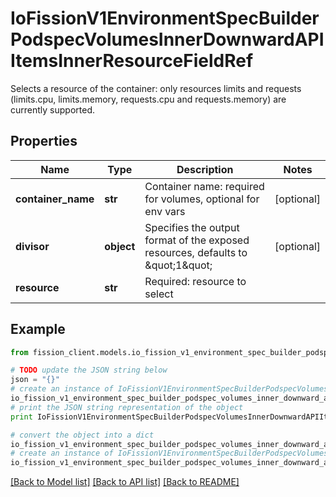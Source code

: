 # IoFissionV1EnvironmentSpecBuilderPodspecVolumesInnerDownwardAPIItemsInnerResourceFieldRef

Selects a resource of the container: only resources limits and requests (limits.cpu, limits.memory, requests.cpu and requests.memory) are currently supported.

## Properties

Name | Type | Description | Notes
------------ | ------------- | ------------- | -------------
**container_name** | **str** | Container name: required for volumes, optional for env vars | [optional] 
**divisor** | **object** | Specifies the output format of the exposed resources, defaults to \&quot;1\&quot; | [optional] 
**resource** | **str** | Required: resource to select | 

## Example

```python
from fission_client.models.io_fission_v1_environment_spec_builder_podspec_volumes_inner_downward_api_items_inner_resource_field_ref import IoFissionV1EnvironmentSpecBuilderPodspecVolumesInnerDownwardAPIItemsInnerResourceFieldRef

# TODO update the JSON string below
json = "{}"
# create an instance of IoFissionV1EnvironmentSpecBuilderPodspecVolumesInnerDownwardAPIItemsInnerResourceFieldRef from a JSON string
io_fission_v1_environment_spec_builder_podspec_volumes_inner_downward_api_items_inner_resource_field_ref_instance = IoFissionV1EnvironmentSpecBuilderPodspecVolumesInnerDownwardAPIItemsInnerResourceFieldRef.from_json(json)
# print the JSON string representation of the object
print IoFissionV1EnvironmentSpecBuilderPodspecVolumesInnerDownwardAPIItemsInnerResourceFieldRef.to_json()

# convert the object into a dict
io_fission_v1_environment_spec_builder_podspec_volumes_inner_downward_api_items_inner_resource_field_ref_dict = io_fission_v1_environment_spec_builder_podspec_volumes_inner_downward_api_items_inner_resource_field_ref_instance.to_dict()
# create an instance of IoFissionV1EnvironmentSpecBuilderPodspecVolumesInnerDownwardAPIItemsInnerResourceFieldRef from a dict
io_fission_v1_environment_spec_builder_podspec_volumes_inner_downward_api_items_inner_resource_field_ref_form_dict = io_fission_v1_environment_spec_builder_podspec_volumes_inner_downward_api_items_inner_resource_field_ref.from_dict(io_fission_v1_environment_spec_builder_podspec_volumes_inner_downward_api_items_inner_resource_field_ref_dict)
```
[[Back to Model list]](../README.md#documentation-for-models) [[Back to API list]](../README.md#documentation-for-api-endpoints) [[Back to README]](../README.md)


